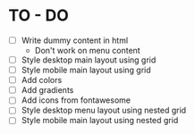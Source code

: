 # TO - DO

- [ ] Write dummy content in html
    - Don't work on menu content
- [ ] Style desktop main layout using grid
- [ ] Style mobile main layout using grid
- [ ] Add colors
- [ ] Add gradients
- [ ] Add icons from fontawesome
- [ ] Style desktop menu layout using nested grid
- [ ] Style mobile main layout using nested grid